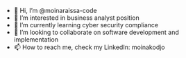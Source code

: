 - 👋 Hi, I’m @moinaraissa-code
- 👀 I’m interested in business analyst position 
- 🌱 I’m currently learning cyber security compliance 
- 💞️ I’m looking to collaborate on software development and implementation
- 📫 How to reach me, check my LinkedIn: moinakodjo

<!---
moinaraissa-code/moinaraissa-code is a ✨ special ✨ repository because its `README.md` (this file) appears on your GitHub profile.
You can click the Preview link to take a look at your changes.
--->
